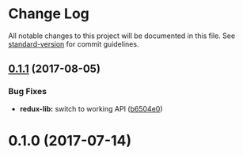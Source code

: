 # Change Log

All notable changes to this project will be documented in this file.
See [standard-version](https://github.com/conventional-changelog/standard-version) for commit guidelines.

<a name="0.1.1"></a>
## [0.1.1](https://github.com/jlegrone/lerna-monorepo-example/compare/@jlegrone/lerna-example-redux-lib@0.1.0...@jlegrone/lerna-example-redux-lib@0.1.1) (2017-08-05)


### Bug Fixes

* **redux-lib:** switch to working API ([b6504e0](https://github.com/jlegrone/lerna-monorepo-example/commit/b6504e0))




<a name="0.1.0"></a>
# 0.1.0 (2017-07-14)
